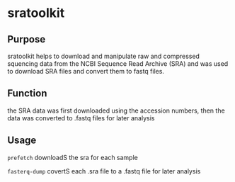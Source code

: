 # sratoolkit

## Purpose

sratoolkit helps to download and manipulate raw and compressed squencing data from the NCBI Sequence Read Archive (SRA) and was used to download SRA files and convert them to fastq files. 

## Function

the SRA data was first downloaded using the accession numbers, then the data was converted to .fastq files for later analysis

## Usage

```prefetch``` downloadS the sra for each sample

```fasterq-dump``` covertS each .sra file to a .fastq file for later analysis


